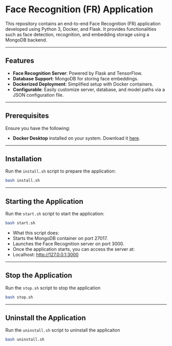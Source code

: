 # Face Recognition (FR) Application

This repository contains an end-to-end Face Recognition (FR) application developed using Python 3, Docker, and Flask. It provides functionalities such as face detection, recognition, and embedding storage using a MongoDB backend.

---

## Features

- **Face Recognition Server**: Powered by Flask and TensorFlow.
- **Database Support**: MongoDB for storing face embeddings.
- **Dockerized Deployment**: Simplified setup with Docker containers.
- **Configurable**: Easily customize server, database, and model paths via a JSON configuration file.

---

## Prerequisites

Ensure you have the following:

- **Docker Desktop** installed on your system. Download it [here](https://www.docker.com/products/docker-desktop).

---

## Installation

Run the `install.sh` script to prepare the application:

```bash
bash install.sh
```

---

## Starting the Application

Run the `start.sh` script to start the application:

```bash
bash start.sh
```
- What this script does:
- Starts the MongoDB container on port 27017.
- Launches the Face Recognition server on port 3000.
- Once the application starts, you can access the server at:
- Localhost: http://127.0.0.1:3000

---

## Stop the Application

Run the `stop.sh` script to stop the application

```bash
bash stop.sh
```

---

## Uninstall the Application

Run the `uninstall.sh` script to uninstall the applicaiton

```bash
bash uninstall.sh
```
